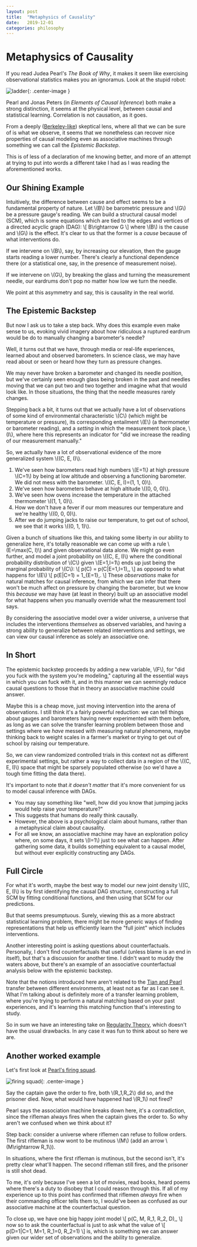 ```yaml
---
layout: post
title:  "Metaphysics of Causality"
date:   2019-12-01
categories: philosophy
---
```


# Metaphysics of Causality

If you read Judea Pearl's _The Book of Why_, it makes it seem like exercising observational statistics makes you an ignoramus. Look at the stupid robot:

![ladder](/assets/2019-12-01-metaphysics-of-causality/ladder.png){: .center-image }

Pearl and Jonas Peters (in _Elements of Causal Inference_) both make a strong distinction, it seems at the physical level, between causal and statistical learning. Correlation is not causation, as it goes.

From a deeply ([Berkeley-like](https://en.wikipedia.org/wiki/Subjective_idealism)) skeptical lens, where all that we can be sure of is what we observe, it seems that we nonetheless can recover nice properties of causal modeling even as associative machines through something we can call the _Epistemic Backstep_.

This is of less of a declaration of me knowing better, and more of an attempt at trying to put into words a different take I had as I was reading the aforementioned works.

## Our Shining Example

Intuitively, the difference between cause and effect seems to be a fundamental property of nature. Let \\(B\\) be barometric pressure and \\(G\\) be a pressure gauge's reading. We can build a structural causal model (SCM), which is some equations which are tied to the edges and vertices of a directed acyclic graph (DAG):
\\[
B\rightarrow G
\\]
where \\(B\\) is the cause and \\(G\\) is the effect. It's clear to us that the former is a _cause_ because of what interventions do.

If we intervene on \\(B\\), say, by increasing our elevation, then the gauge starts reading a lower number. There's clearly a functional dependence there (or a statistical one, say, in the presence of measurement noise).

If we intervene on \\(G\\), by breaking the glass and turning the measurement needle, our eardrums don't pop no matter how low we turn the needle.

We point at this asymmetry and say, this is causality in the real world.

## The Epistemic Backstep

But now I ask us to take a step back. Why does this example even make sense to us, evoking vivid imagery about how ridiculous a ruptured eardrum would be do to manually changing a barometer's needle?

Well, it turns out that we have, through media or real-life experiences, learned about and observed barometers. In science class, we may have read about or seen or heard how they turn as pressure changes.

We may never have broken a barometer and changed its needle position, but we've certainly seen enough glass being broken in the past and needles moving that we can put two and two together and imagine what that would look like. In those situations, the thing that the needle measures rarely changes.

Stepping back a bit, it turns out that we actually have a lot of observations of some kind of environmental characteristic \\(C\\) (which might be temperature or pressure), its corresponding entailment \\(E\\) (a thermometer or barometer reading), and a _setting_ in which the measurement took place, \\(I\\), where here this represents an indicator for "did we increase the reading of our measurement manually."

So, we actually have a lot of observational evidence of the more generalized system \\((C, E, I)\\).

1. We've seen how barometers read high numbers \\(E=1\\) at high pressure \\(C=1\\) by being at low altitude and observing a functioning barometer. We did not mess with the barometer. \\((C, E, I)=(1, 1, 0)\\).
2. We've seen how barometers behave at high altitude \\((0, 0, 0)\\).
3. We've seen how ovens increase the temperature in the attached thermometer \\((1, 1, 0)\\).
4. How we don't have a fever if our mom measures our temperature and we're healthy \\((0, 0, 0)\\).
5. After we do jumping jacks to raise our temperature, to get out of school, we see that it works \\((0, 1, 1)\\).

Given a bunch of situations like this, and taking some liberty in our ability to generalize here, it's totally reasonable we can come up with a rule \\(E=\max(C, I)\\) and given observational data alone. We might go even further, and model a joint probability on \\((C, E, I)\\) where the conditional probability distribution of \\(C\\) given \\(E=1,I=1\\) ends up just being the marginal probability of \\(C\\):
\\[
p(C) = p(C|E=1,I=1)\,,
\\]
as opposed to what happens for \\(E\\)
\\[
p(E|C=1) = 1\_\{E=1\}\,.
\\]
These _observations_ make for natural matches for causal inference, from which we can infer that there won't be much affect on pressure by changing the barometer, but we know this _because_ we may have (at least in theory) built up an associative model for what happens when you manually override what the measurement tool says.

By considering the associative model over a wider universe, a universe that includes the interventions _themselves_ as observed variables, and having a strong ability to generalize between related interventions and settings, we can view our causal inference as solely an associative one.

## In Short

The epistemic backstep proceeds by adding a new variable, \\(F\\), for "did you fuck with the system you're modeling," capturing all the essential ways in which you can fuck with it, and in this manner we can seemingly reduce causal questions to those that in theory an associative machine could answer.

Maybe this is a cheap move, just moving intervention into the arena of observations. I still think it's a fairly powerful reduction: we can tell things about gauges and barometers having never experimented with them before, as long as we can solve the transfer learning problem between those and settings where we _have_ messed with measuring natural phenomena, maybe thinking back to weight scales in a farmer's market or trying to get out of school by raising our temperature.

So, we can view randomized controlled trials in this context not as different experimental settings, but rather a way to collect data in a region of the \\((C, E, I)\\) space that might be sparsely populated otherwise (so we'd have a tough time fitting the data there).

It's important to note that _it doesn't matter_ that it's more convenient for us to model causal inference with DAGs.

* You may say something like "well, how did you know that jumping jacks would help raise your temperature?"
* This suggests that humans do really think causally.
* However, the above is a psychological claim about humans, rather than a metaphysical claim about causality.
* For all we know, an associative machine may have an exploration policy where, on some days, it sets \\(I=1\\) just to see what can happen. After gathering some data, it builds something equivalent to a causal model, but without ever explicitly constructing any DAGs.

## Full Circle

For what it's worth, maybe the best way to model our new joint density \\((C, E, I)\\) is by first identifying the causal DAG structure, constructing a full SCM by fitting conditional functions, and then using that SCM for our predictions.

But that seems presumptuous. Surely, viewing this as a more abstract statistical learning problem, there might be more generic ways of finding representations that help us efficiently learn the "full joint" which includes interventions.

Another interesting point is asking questions about counterfactuals. Personally, I don't find counterfactuals that useful (unless blame is an end in itself), but that's a discussion for another time. I didn't want to muddy the waters above, but there's an example of an associative counterfactual analysis below with the epistemic backstep.

Note that the notions introduced here aren't related to the [Tian and Pearl](https://arxiv.org/abs/1301.2312) transfer between different environments, at least not as far as I can see it. What I'm talking about is definitely more of a transfer learning problem, where you're trying to perform a natural matching based on your past experiences, and it's learning this matching function that's interesting to study.

So in sum we have an interesting take on [Regularity Theory](https://plato.stanford.edu/entries/causation-probabilistic/), which doesn't have the usual drawbacks. In any case it was fun to think about so here we are.

## Another worked example

Let's first look at [Pearl's firing squad](https://ftp.cs.ucla.edu/pub/stat_ser/r301-final.pdf).

![firing squad](/assets/2019-12-01-metaphysics-of-causality/firing-squad.png){: .center-image }

Say the captain gave the order to fire, both \\(R\_1,R\_2\\) did so, and the prisoner died. Now, what would have happened had \\(R\_1\\) not fired?

Pearl says the association machine breaks down here, it's a contradiction, since the rifleman always fires when the captain gives the order to. So why aren't we confused when we think about it?

Step back: consider a universe where riflemen can refuse to follow orders. The first rifleman is now wont to be mutinous \\(M\\) (add an arrow \\(M\rightarrow R\_1\\)).

In situations, where the first rifleman is mutinous, but the second isn't, it's pretty clear what'll happen. The second rifleman still fires, and the prisoner is still shot dead.

To me, it's only because I've seen a lot of movies, read books, heard poems where there's a duty to disobey that I could reason through this. If all of my experience up to this point has confirmed that riflemen _always_ fire when their commanding officer tells them to, I would've been as confused as our associative machine at the counterfactual question.

To close up, we have one big happy joint model
\\[
p(C, M, R\_1, R\_2, D)\,,
\\]
now so to ask the counterfactual is just to ask what the value of
\\[
p(D=1|C=1, M=1, R\_1=0, R\_2=1)
\\]
is, which is something we can answer given our wider set of observations and the ability to generalize.
